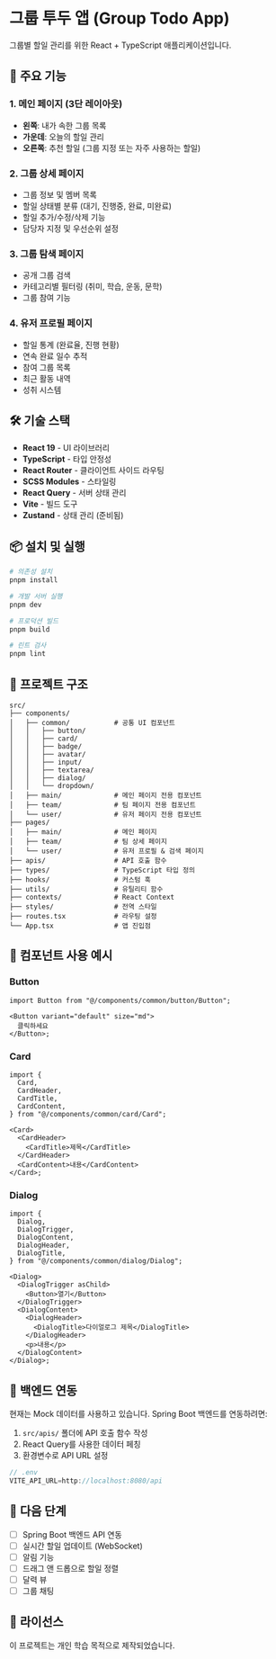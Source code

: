 # 그룹 투두 앱 (Group Todo App)

그룹별 할일 관리를 위한 React + TypeScript 애플리케이션입니다.

## 🎯 주요 기능

### 1. **메인 페이지 (3단 레이아웃)**

- **왼쪽**: 내가 속한 그룹 목록
- **가운데**: 오늘의 할일 관리
- **오른쪽**: 추천 할일 (그룹 지정 또는 자주 사용하는 할일)

### 2. **그룹 상세 페이지**

- 그룹 정보 및 멤버 목록
- 할일 상태별 분류 (대기, 진행중, 완료, 미완료)
- 할일 추가/수정/삭제 기능
- 담당자 지정 및 우선순위 설정

### 3. **그룹 탐색 페이지**

- 공개 그룹 검색
- 카테고리별 필터링 (취미, 학습, 운동, 문학)
- 그룹 참여 기능

### 4. **유저 프로필 페이지**

- 할일 통계 (완료율, 진행 현황)
- 연속 완료 일수 추적
- 참여 그룹 목록
- 최근 활동 내역
- 성취 시스템

## 🛠️ 기술 스택

- **React 19** - UI 라이브러리
- **TypeScript** - 타입 안정성
- **React Router** - 클라이언트 사이드 라우팅
- **SCSS Modules** - 스타일링
- **React Query** - 서버 상태 관리
- **Vite** - 빌드 도구
- **Zustand** - 상태 관리 (준비됨)

## 📦 설치 및 실행

```bash
# 의존성 설치
pnpm install

# 개발 서버 실행
pnpm dev

# 프로덕션 빌드
pnpm build

# 린트 검사
pnpm lint
```

## 📁 프로젝트 구조

```
src/
├── components/
│   ├── common/           # 공통 UI 컴포넌트
│   │   ├── button/
│   │   ├── card/
│   │   ├── badge/
│   │   ├── avatar/
│   │   ├── input/
│   │   ├── textarea/
│   │   ├── dialog/
│   │   └── dropdown/
│   ├── main/             # 메인 페이지 전용 컴포넌트
│   ├── team/             # 팀 페이지 전용 컴포넌트
│   └── user/             # 유저 페이지 전용 컴포넌트
├── pages/
│   ├── main/             # 메인 페이지
│   ├── team/             # 팀 상세 페이지
│   └── user/             # 유저 프로필 & 검색 페이지
├── apis/                 # API 호출 함수
├── types/                # TypeScript 타입 정의
├── hooks/                # 커스텀 훅
├── utils/                # 유틸리티 함수
├── contexts/             # React Context
├── styles/               # 전역 스타일
├── routes.tsx            # 라우팅 설정
└── App.tsx               # 앱 진입점
```

## 🎨 컴포넌트 사용 예시

### Button

```tsx
import Button from "@/components/common/button/Button";

<Button variant="default" size="md">
  클릭하세요
</Button>;
```

### Card

```tsx
import {
  Card,
  CardHeader,
  CardTitle,
  CardContent,
} from "@/components/common/card/Card";

<Card>
  <CardHeader>
    <CardTitle>제목</CardTitle>
  </CardHeader>
  <CardContent>내용</CardContent>
</Card>;
```

### Dialog

```tsx
import {
  Dialog,
  DialogTrigger,
  DialogContent,
  DialogHeader,
  DialogTitle,
} from "@/components/common/dialog/Dialog";

<Dialog>
  <DialogTrigger asChild>
    <Button>열기</Button>
  </DialogTrigger>
  <DialogContent>
    <DialogHeader>
      <DialogTitle>다이얼로그 제목</DialogTitle>
    </DialogHeader>
    <p>내용</p>
  </DialogContent>
</Dialog>;
```

## 🔌 백엔드 연동

현재는 Mock 데이터를 사용하고 있습니다. Spring Boot 백엔드를 연동하려면:

1. `src/apis/` 폴더에 API 호출 함수 작성
2. React Query를 사용한 데이터 페칭
3. 환경변수로 API URL 설정

```typescript
// .env
VITE_API_URL=http://localhost:8080/api
```

## 🎯 다음 단계

- [ ] Spring Boot 백엔드 API 연동
- [ ] 실시간 할일 업데이트 (WebSocket)
- [ ] 알림 기능
- [ ] 드래그 앤 드롭으로 할일 정렬
- [ ] 달력 뷰
- [ ] 그룹 채팅

## 📝 라이선스

이 프로젝트는 개인 학습 목적으로 제작되었습니다.
